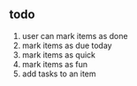 
todo
----

1. user can mark items as done
2. mark items as due today
3. mark items as quick
4. mark items as fun
5. add tasks to an item
